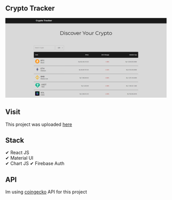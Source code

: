 ## Crypto Tracker

<img src="public/cryptotracker.PNG">

## Visit

This project was uploaded [here](https://hr-crypto-tracker.netlify.app)

## Stack

✔ React JS\
✔ Material UI\
✔ Chart JS
✔ Firebase Auth

## API

Im using [coingecko](https://www.coingecko.com/en/api) API for this project
